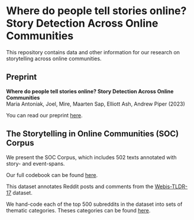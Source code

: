 # Where do people tell stories online? Story Detection Across Online Communities

This repository contains data and other information for our research on storytelling across online communities.

## Preprint

**Where do people tell stories online? Story Detection Across Online Communities**    
Maria Antoniak, Joel, Mire, Maarten Sap, Elliott Ash, Andrew Piper (2023)   

You can read our preprint [here](https://github.com/maria-antoniak/stories-online-communities/blob/main/2023_preprint_where_stories.pdf).

## The Storytelling in Online Communities (SOC) Corpus

We present the SOC Corpus, which includes 502 texts annotated with story- and event-spans.

Our full codebook can be found [here](https://github.com/maria-antoniak/stories-online-communities/blob/main/codebook.md).

This dataset annotates Reddit posts and comments from the [Webis-TLDR-17](https://huggingface.co/datasets/webis/tldr-17) dataset.

We hand-code each of the top 500 subreddits in the dataset into sets of thematic categories. Theses categories can be found [here](https://github.com/maria-antoniak/stories-online-communities/blob/main/subreddit_categories.csv).
